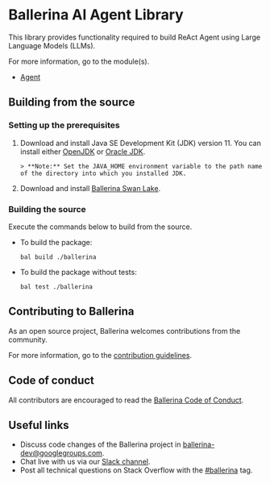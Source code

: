 
Ballerina AI Agent Library
===================
<Build Status>

This library provides functionality required to build ReAct Agent using Large Language Models (LLMs).


For more information, go to the module(s).
- [Agent](ballerina/Module.md)


## Building from the source
### Setting up the prerequisites
1. Download and install Java SE Development Kit (JDK) version 11. You can install either [OpenJDK](https://adoptopenjdk.net/) or [Oracle JDK](https://www.oracle.com/java/technologies/javase-jdk11-downloads.html).


       > **Note:** Set the JAVA_HOME environment variable to the path name of the directory into which you installed JDK.


2. Download and install [Ballerina Swan Lake](https://ballerina.io/).


### Building the source


Execute the commands below to build from the source.


* To build the package:
   ```   
   bal build ./ballerina
   ```
* To build the package without tests:
   ```
   bal test ./ballerina
   ```
## Contributing to Ballerina


As an open source project, Ballerina welcomes contributions from the community.


For more information, go to the [contribution guidelines](https://github.com/ballerina-platform/ballerina-lang/blob/master/CONTRIBUTING.md).


## Code of conduct


All contributors are encouraged to read the [Ballerina Code of Conduct](https://ballerina.io/code-of-conduct).


## Useful links


* Discuss code changes of the Ballerina project in [ballerina-dev@googlegroups.com](mailto:ballerina-dev@googlegroups.com).
* Chat live with us via our [Slack channel](https://ballerina.io/community/slack/).
* Post all technical questions on Stack Overflow with the [#ballerina](https://stackoverflow.com/questions/tagged/ballerina) tag.
